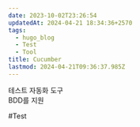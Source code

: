 ```yaml
---
date: 2023-10-02T23:26:54
updatedAt: 2024-04-21 18:34:36+2570
tags:
  - hugo_blog
  - Test
  - Tool
title: Cucumber
lastmod: 2024-04-21T09:36:37.985Z
---
```

테스트 자동화 도구\
BDD를 지원

\#Test
